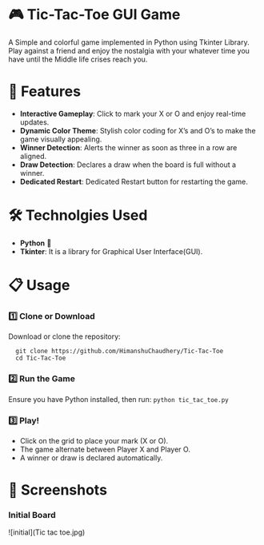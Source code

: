 #  🎮 Tic-Tac-Toe GUI Game

A Simple and colorful game implemented in Python using Tkinter Library. Play against a friend and enjoy the nostalgia with your whatever time you have until the Middle life crises reach you.

# 📸 Features
- **Interactive Gameplay**: Click to mark your X or O and enjoy real-time updates.
- **Dynamic Color Theme**: Stylish color coding for X’s and O’s to make the game visually appealing.
- **Winner Detection**: Alerts the winner as soon as three in a row are aligned.
- **Draw Detection**: Declares a draw when the board is full without a winner.
- **Dedicated Restart**: Dedicated Restart button for restarting the game.

# 🛠️ Technolgies Used
- **Python** 🐍
- **Tkinter**: It is a library for Graphical User Interface(GUI).

# 📋 Usage
### 1️⃣ Clone or Download
Download or clone the repository:
```
  git clone https://github.com/HimanshuChaudhery/Tic-Tac-Toe
  cd Tic-Tac-Toe
```

### 2️⃣ Run the Game
Ensure you have Python installed, then run:
`
python tic_tac_toe.py
`

### 3️⃣ Play!
- Click on the grid to place your mark (X or O).
- The game alternate between Player X and Player O.
- A winner or draw is declared automatically.

# 📸 Screenshots

### Initial Board
![initial](Tic tac toe.jpg)
